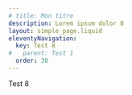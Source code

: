 ```yaml
---
# title: Mon titre
description: Lorem ipsum dolor 8
layout: simple_page.liquid
eleventyNavigation:
  key: Test 8
#   parent: Test 1
  order: 30
---
```

Test 8